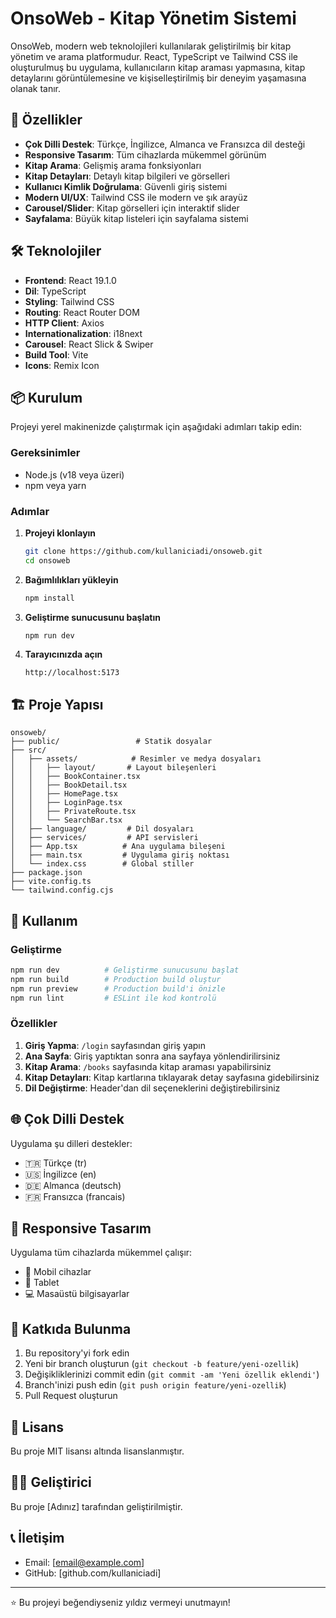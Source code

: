 # OnsoWeb - Kitap Yönetim Sistemi

OnsoWeb, modern web teknolojileri kullanılarak geliştirilmiş bir kitap yönetim ve arama platformudur. React, TypeScript ve Tailwind CSS ile oluşturulmuş bu uygulama, kullanıcıların kitap araması yapmasına, kitap detaylarını görüntülemesine ve kişiselleştirilmiş bir deneyim yaşamasına olanak tanır.

## 🚀 Özellikler

- **Çok Dilli Destek**: Türkçe, İngilizce, Almanca ve Fransızca dil desteği
- **Responsive Tasarım**: Tüm cihazlarda mükemmel görünüm
- **Kitap Arama**: Gelişmiş arama fonksiyonları
- **Kitap Detayları**: Detaylı kitap bilgileri ve görselleri
- **Kullanıcı Kimlik Doğrulama**: Güvenli giriş sistemi
- **Modern UI/UX**: Tailwind CSS ile modern ve şık arayüz
- **Carousel/Slider**: Kitap görselleri için interaktif slider
- **Sayfalama**: Büyük kitap listeleri için sayfalama sistemi

## 🛠️ Teknolojiler

- **Frontend**: React 19.1.0
- **Dil**: TypeScript
- **Styling**: Tailwind CSS
- **Routing**: React Router DOM
- **HTTP Client**: Axios
- **Internationalization**: i18next
- **Carousel**: React Slick & Swiper
- **Build Tool**: Vite
- **Icons**: Remix Icon

## 📦 Kurulum

Projeyi yerel makinenizde çalıştırmak için aşağıdaki adımları takip edin:

### Gereksinimler
- Node.js (v18 veya üzeri)
- npm veya yarn

### Adımlar

1. **Projeyi klonlayın**
   ```bash
   git clone https://github.com/kullaniciadi/onsoweb.git
   cd onsoweb
   ```

2. **Bağımlılıkları yükleyin**
   ```bash
   npm install
   ```

3. **Geliştirme sunucusunu başlatın**
   ```bash
   npm run dev
   ```

4. **Tarayıcınızda açın**
   ```
   http://localhost:5173
   ```

## 🏗️ Proje Yapısı

```
onsoweb/
├── public/                 # Statik dosyalar
├── src/
│   ├── assets/            # Resimler ve medya dosyaları
│   │   ├── layout/       # Layout bileşenleri
│   │   ├── BookContainer.tsx
│   │   ├── BookDetail.tsx
│   │   ├── HomePage.tsx
│   │   ├── LoginPage.tsx
│   │   ├── PrivateRoute.tsx
│   │   └── SearchBar.tsx
│   ├── language/         # Dil dosyaları
│   ├── services/         # API servisleri
│   ├── App.tsx          # Ana uygulama bileşeni
│   ├── main.tsx         # Uygulama giriş noktası
│   └── index.css        # Global stiller
├── package.json
├── vite.config.ts
└── tailwind.config.cjs
```

## 🚀 Kullanım

### Geliştirme
```bash
npm run dev          # Geliştirme sunucusunu başlat
npm run build        # Production build oluştur
npm run preview      # Production build'i önizle
npm run lint         # ESLint ile kod kontrolü
```

### Özellikler

1. **Giriş Yapma**: `/login` sayfasından giriş yapın
2. **Ana Sayfa**: Giriş yaptıktan sonra ana sayfaya yönlendirilirsiniz
3. **Kitap Arama**: `/books` sayfasında kitap araması yapabilirsiniz
4. **Kitap Detayları**: Kitap kartlarına tıklayarak detay sayfasına gidebilirsiniz
5. **Dil Değiştirme**: Header'dan dil seçeneklerini değiştirebilirsiniz

## 🌐 Çok Dilli Destek

Uygulama şu dilleri destekler:
- 🇹🇷 Türkçe (tr)
- 🇺🇸 İngilizce (en)
- 🇩🇪 Almanca (deutsch)
- 🇫🇷 Fransızca (francais)

## 📱 Responsive Tasarım

Uygulama tüm cihazlarda mükemmel çalışır:
- 📱 Mobil cihazlar
- 📱 Tablet
- 💻 Masaüstü bilgisayarlar

## 🤝 Katkıda Bulunma

1. Bu repository'yi fork edin
2. Yeni bir branch oluşturun (`git checkout -b feature/yeni-ozellik`)
3. Değişikliklerinizi commit edin (`git commit -am 'Yeni özellik eklendi'`)
4. Branch'inizi push edin (`git push origin feature/yeni-ozellik`)
5. Pull Request oluşturun

## 📄 Lisans

Bu proje MIT lisansı altında lisanslanmıştır.

## 👨‍💻 Geliştirici

Bu proje [Adınız] tarafından geliştirilmiştir.

## 📞 İletişim

- Email: [email@example.com]
- GitHub: [github.com/kullaniciadi]

---

⭐ Bu projeyi beğendiyseniz yıldız vermeyi unutmayın!
